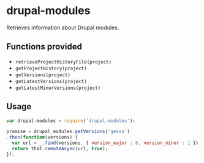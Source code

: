 # drupal-modules
Retrieves information about Drupal modules.

## Functions provided
- `retrieveProjectHistoryFile(project)`
- `getProjectHistory(project)`
- `getVersions(project)`
- `getLatestVersions(project)`
- `getLatestMinorVersions(project)`

## Usage
```javascript
var drupal-modules = require('drupal-modules');

promise = drupal_modules.getVersions('gesso')
.then(function(versions) {
  var url = _.find(versions, { version_major : 8, version_minor : 1 }).download_link;
  return that.remoteAsync(url, true);
});
```
